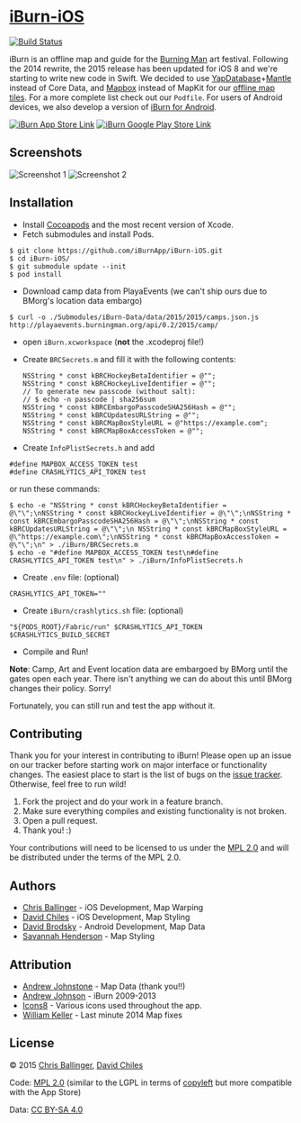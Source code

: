 # [iBurn-iOS](https://github.com/iBurnApp/iBurn-iOS)

[![Build Status](https://travis-ci.org/iBurnApp/iBurn-iOS.svg?branch=master)](https://travis-ci.org/iBurnApp/iBurn-iOS)

iBurn is an offline map and guide for the [Burning Man](http://www.burningman.com) art festival. Following the 2014 rewrite, the 2015 release has been updated for iOS 8 and we're starting to write new code in Swift. We decided to use [YapDatabase](https://github.com/yaptv/YapDatabase)+[Mantle](https://github.com/Mantle/Mantle) instead of Core Data, and [Mapbox](https://github.com/mapbox/mapbox-ios-sdk) instead of MapKit for our [offline map tiles](https://github.com/iBurnApp/iBurn-Maps). For a more complete list check out our `Podfile`. For users of Android devices, we also develop a version of [iBurn for Android](https://github.com/iBurnApp/iBurn-Android).

[![iBurn App Store Link](https://developer.apple.com/app-store/marketing/guidelines/images/badge-download-on-the-app-store.svg)](https://itunes.apple.com/us/app/iburn-2013-burning-man-map/id388169740?mt=8) [![iBurn Google Play Store Link](http://developer.android.com/images/brand/en_generic_rgb_wo_45.png)](https://play.google.com/store/apps/details?id=com.gaiagps.iburn&hl=en)

## Screenshots

![Screenshot 1](http://i.imgur.com/wmHHgiYl.jpg) ![Screenshot 2](http://i.imgur.com/39IHGN0l.jpg)

## Installation

* Install [Cocoapods](http://cocoapods.org) and the most recent version of Xcode.
* Fetch submodules and install Pods.

```
$ git clone https://github.com/iBurnApp/iBurn-iOS.git
$ cd iBurn-iOS/
$ git submodule update --init
$ pod install
```
    
* Download camp data from PlayaEvents (we can't ship ours due to BMorg's location data embargo)

```
$ curl -o ./Submodules/iBurn-Data/data/2015/2015/camps.json.js http://playaevents.burningman.org/api/0.2/2015/camp/
```

* open `iBurn.xcworkspace` (**not** the .xcodeproj file!)
* Create `BRCSecrets.m` and fill it with the following contents:

	```obj-c
	NSString * const kBRCHockeyBetaIdentifier = @"";
	NSString * const kBRCHockeyLiveIdentifier = @"";
	// To generate new passcode (without salt):
	// $ echo -n passcode | sha256sum
	NSString * const kBRCEmbargoPasscodeSHA256Hash = @"";
	NSString * const kBRCUpdatesURLString = @"";
	NSString * const kBRCMapBoxStyleURL = @"https://example.com";
	NSString * const kBRCMapBoxAccessToken = @"";

	```
	
* Create `InfoPlistSecrets.h` and add

```obj-c
#define MAPBOX_ACCESS_TOKEN test
#define CRASHLYTICS_API_TOKEN test
```
	
or run these commands:

```
$ echo -e "NSString * const kBRCHockeyBetaIdentifier = @\"\";\nNSString * const kBRCHockeyLiveIdentifier = @\"\";\nNSString * const kBRCEmbargoPasscodeSHA256Hash = @\"\";\nNSString * const kBRCUpdatesURLString = @\"\";\n NSString * const kBRCMapBoxStyleURL = @\"https://example.com\";\nNSString * const kBRCMapBoxAccessToken = @\"\";\n" > ./iBurn/BRCSecrets.m
$ echo -e "#define MAPBOX_ACCESS_TOKEN test\n#define CRASHLYTICS_API_TOKEN test\n" > ./iBurn/InfoPlistSecrets.h
```


* Create `.env` file: (optional)

```
CRASHLYTICS_API_TOKEN=""
```

* Create `iBurn/crashlytics.sh` file: (optional)

```
"${PODS_ROOT}/Fabric/run" $CRASHLYTICS_API_TOKEN $CRASHLYTICS_BUILD_SECRET
```


* Compile and Run!

**Note**: Camp, Art and Event location data are embargoed by BMorg until the gates open each year. There isn't anything we can do about this until BMorg changes their policy. Sorry!

Fortunately, you can still run and test the app without it.

## Contributing

Thank you for your interest in contributing to iBurn! Please open up an issue on our tracker before starting work on major interface or functionality changes. The easiest place to start is the list of bugs on the [issue tracker](https://github.com/iBurnApp/iBurn-iOS/issues). Otherwise, feel free to run wild!

1. Fork the project and do your work in a feature branch.
2. Make sure everything compiles and existing functionality is not broken.
3. Open a pull request.
4. Thank you! :)

Your contributions will need to be licensed to us under the [MPL 2.0](https://www.mozilla.org/MPL/2.0/) and will be distributed under the terms of the MPL 2.0.

## Authors

* [Chris Ballinger](https://github.com/chrisballinger) - iOS Development, Map Warping
* [David Chiles](https://github.com/davidchiles) - iOS Development, Map Styling
* [David Brodsky](https://github.com/onlyinamerica) - Android Development, Map Data
* [Savannah Henderson](https://github.com/savannahjune) - Map Styling

## Attribution

* [Andrew Johnstone](http://architecturalartsguild.com/about/) - Map Data (thank you!!)
* [Andrew Johnson](http://gaiagps.appspot.com/contact) - iBurn 2009-2013
* [Icons8](http://icons8.com) - Various icons used throughout the app.
* [William Keller](http://www.wkeller.net/BRC-GPS/) - Last minute 2014 Map fixes

## License

© 2015 [Chris Ballinger](https://github.com/chrisballinger), [David Chiles](https://github.com/davidchiles)

Code: [MPL 2.0](https://www.mozilla.org/MPL/2.0/) (similar to the LGPL in terms of [copyleft](https://en.wikipedia.org/wiki/Copyleft) but more compatible with the App Store)

Data: [CC BY-SA 4.0](http://creativecommons.org/licenses/by-sa/4.0/)
